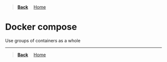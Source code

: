 >**[Back](../README.md)**
&emsp;[Home](/README.md)

# Docker compose

Use groups of containers as a whole

---
>**[Back](../README.md)**
&emsp;[Home](/README.md)
